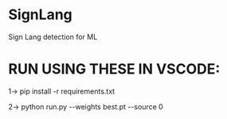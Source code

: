 # SignLang
Sign Lang detection for ML



# RUN USING THESE IN VSCODE:
1->   pip install -r requirements.txt

2->   python run.py --weights best.pt --source 0
